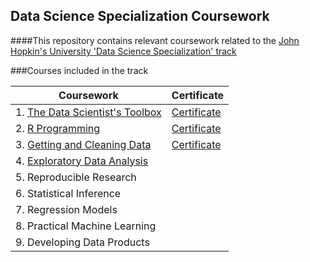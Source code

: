 ## Data Science Specialization Coursework

####This repository contains relevant coursework related to the [John Hopkin's University 'Data Science Specialization' track](https://www.coursera.org/specialization/jhudatascience/1?utm_medium=courseDescripBottomi)

###Courses included in the track


Coursework | Certificate
---------- | -----------
1. [The Data Scientist's Toolbox](https://github.com/rrgayhart/datasciencecoursera/toolboxcourse)|  [Certificate](https://github.com/rrgayhart/datasciencecoursera/blob/master/certificates/TheDataScientistsToolboxCertificate.pdf)
2. [R Programming](https://github.com/rrgayhart/datasciencecoursera/tree/master/rcourse)|  [Certificate](https://github.com/rrgayhart/datasciencecoursera/blob/master/certificates/RProgrammingCertificate.pdf)
3. [Getting and Cleaning Data](https://github.com/rrgayhart/datasciencecoursera/tree/master/getdatacourse) | [Certificate](https://github.com/rrgayhart/datasciencecoursera/blob/master/certificates/GettingandCleaningDataCertificate.pdf)
4. [Exploratory Data Analysis](https://github.com/rrgayhart/datasciencecoursera/tree/master/exdatacourse) | 
5. Reproducible Research | 
6. Statistical Inference | 
7. Regression Models | 
8. Practical Machine Learning | 
9. Developing Data Products | 

